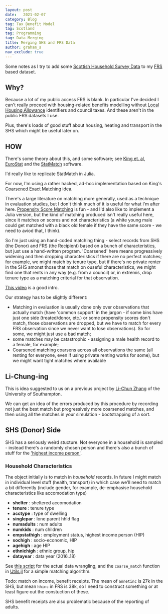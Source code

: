 ```yaml
---
layout: post
date:   2021-02-07
category: Blog
tag: Tax Benefit Model
tag: Scotland
tag: Programming
tag: Data Merging
title: Merging SHS and FRS Data
author: graham_s
nav_exclude: true
---
```


Some notes as I try to add some [Scottish Household Survey Data]() to my [FRS]() based dataset. 

<!--more-->

## Why?

Because a lot of my public access FRS is blank. In particular I've decided I can't really proceed 
with housing-related benefits modelling without [Local Housing Allowance](https://www.gov.scot/publications/local-housing-allowance-rates-2020-2021/) identifiers and council taxes. 
And these aren't in the public FRS datasets I use.

Plus, there's loads of good stuff about housing, heating and transport in the SHS which might be useful later on.

## HOW

There's some theory about this, and some software; see [King et.
al](https://gking.harvard.edu/publications/cem-software-coarsened-exact-matching), [EuroStat](https://ec.europa.eu/eurostat/documents/3888793/5855821/KS-RA-13-020-EN.PDF/477dd541-92ee-4259-95d4-1c42fcf2ef34?version=1.0)
 and the [StatMatch](https://cran.r-project.org/web/packages/StatMatch/]) software.

I'd really like to replicate StatMatch in Julia.

For now, I'm using a rather hacked, ad-hoc implementation based on King's [Coarsened Exact Matching](https://academic.oup.com/aje/article/189/6/613/5679490) idea.

There's a large literature on matching more generally, used as a technique in evaluation studies, but I don't think much of it is useful for what I'm after here.
[Propensity Score Matching](https://www.ncrm.ac.uk/resources/video/RMF2012/whatis.php?id=c776e30) is fun - and I'd also like to implement a Julia version, but the kind of matching produced isn't really useful here, since it matches on scores and not characteristics (a white young male could get matched with a black old female
if they have the same score - we need to aviod that, I think).

So I'm just using an hand-coded matching thing - select records from SHS (the Donor) and FRS (the Recipient) based on a
bunch of characteristics, but just use a hand-written program. 'Coarsened' here means progressively widening and then
dropping characteristics if there are no perfect matches; for example, we might match by tenure type, but if there's no
private renter in the SHS amonst those that match on ouseful characteristics, we might find one that rents in any way
(e.g. from a council) or, in extremis, drop tenure type as a matching criterial for that observation.

[This video]() is a good intro. 

Our strategy has to be slightly different:

* Matching in evaluation is usually done only over observations that actually match (have 'common support' in the jargon - if some bins have just one side (treated/donor, etc.) or some propensity scores don't match, those observations are dropped, but
we have to match for every FRS observation since we never want to lose observations). So for some, we might just use a bad match; 
* some matches may be catastrophic - assigning a male health record to a female, for example; 
* Coarsened matching coarsens across all observations the same (all renting for everyone, even if using private renting works for some), but we might want tight matches where
available

## Li-Chung-ing 

This is idea suggested to us on a previous project by [Li-Chun
Zhang](https://www.southampton.ac.uk/demography/about/staff/lz1n11.page) of the University of Southampton.

We can get an idea of the errors produced by this procedure by recording not just the best match but progressively
more coarsened matches, and then using all the matches in your simulation - bootstrapping of a sort. 

## SHS (Donor) Side

SHS has a seriously weird stucture. Not everyone in a household is sampled - instead there's a randomly chosen person
and there's also a bunch of stuff for the ['highest income person'](). 

### Household Characteristics

The object initially is to match in *household* records. In future I might match in individual level stuff (health,
transport) in which case we'll need to match a bit differently (include gender, for example, de-emphasise household
characteristics like accomodation type)

* **shelter** : sheltered accomodation
* **tenure** : tenure type
* **acctype** : type of dwelling
* **singlepar** :  lone parent hhld flag
* **numadults** : num adults
* **numkids** :  num children
* **empstathigh** : employment status, highest income person (HIP)
* **sochigh** : socio-economic, HIP
* **agehigh** : age HIP
* **ethnichigh** : ethnic group, hip
* **datayear** : data year (2016..18)

See [this script](https://github.com/grahamstark/ScottishTaxBenefitModel.jl/blob/master/matching/matching.jl) 
for the actual data wrangling, and the `coarse_match` function in 
[Utils.jl](https://github.com/grahamstark/ScottishTaxBenefitModel.jl/blob/master/src/Utils.jl) for a simple matching algorithm.

Todo: match on income, benefit receipts.
The mean of `annetinc` is 27k in the SHS, but mean `hhinc` in FRS is 38k, so I need to construct something or
at least figure out the constuction of these.

SHS benefit receipts are also problematic because of the reporting of adults.


